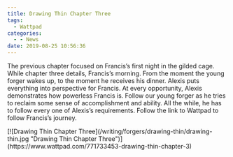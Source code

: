 ```yaml
---
title: Drawing Thin Chapter Three
tags:
  - Wattpad
categories:
  - - News
date: 2019-08-25 10:56:36
---
```


The previous chapter focused on Francis’s first night in the gilded cage.  While chapter three details, Francis’s morning. From the moment the young forger wakes up, to the moment he receives his dinner. Alexis puts everything into perspective for Francis. At every opportunity, Alexis demonstrates how powerless Francis is. Follow our young forger as he tries to reclaim some sense of accomplishment and ability.  All the while, he has to follow every one of Alexis’s requirements. Follow the link to Wattpad to follow Francis’s journey.<!-- more -->
<div class="center">[![Drawing Thin Chapter Three](/writing/forgers/drawing-thin/drawing-thin.jpg "Drawing Thin Chapter Three")](https://www.wattpad.com/771733453-drawing-thin-chapter-3)</div>